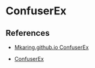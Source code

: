 # ConfuserEx

## References

- [Mkaring.github.io ConfuserEx](https://mkaring.github.io/ConfuserEx/)

- [ConfuserEx](https://github.com/mkaring/ConfuserEx)